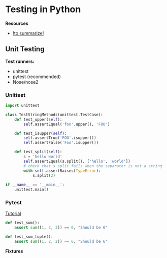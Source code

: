 # Testing in Python

**Resources**

- [!to summarize!](https://realpython.com/python-testing/#testing-for-web-frameworks-like-django-and-flask)



## Unit Testing

**Test runners:**

- unittest
- pytest (recommended)
- Nose/nose2



### Unittest

```python
import unittest

class TestStringMethods(unittest.TestCase):
    def test_upper(self):
        self.assertEqual('foo'.upper(), 'FOO')

    def test_isupper(self):
        self.assertTrue('FOO'.isupper())
        self.assertFalse('Foo'.isupper())

    def test_split(self):
        s = 'hello world'
        self.assertEqual(s.split(), ['hello', 'world'])
        # check that s.split fails when the separator is not a string
        with self.assertRaises(TypeError):
            s.split(2)
            
if __name__ == '__main__':
    unittest.main()
```



### Pytest

[Tutorial](https://www.guru99.com/pytest-tutorial.html)

```python
def test_sum():
    assert sum([1, 2, 3]) == 6, "Should be 6"

def test_sum_tuple():
    assert sum((1, 2, 2)) == 6, "Should be 6"
```



**Fixtures**

